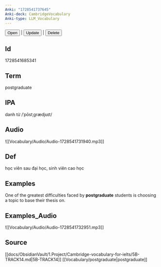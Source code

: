 ```yaml
---
Anki: "1728541737645"
Anki-deck: CambridgeVocabulary
Anki-type: LLM_Vocabulary
---
```

<button class="anki-btn-open">Open</button> | <button class="anki-btn-update">Update</button> | <button class="anki-btn-delete">Delete</button>

## Id
1728541685341
## Term
postgraduate
## IPA
danh từ /ˈpōstˌgrædjʊɪt/
## Audio
 ![[Vocabulary/Audio/Audio-1728541731940.mp3]]
## Def
 học viên sau đại học, sinh viên cao học

## Examples
One of the greatest difficulties faced by **postgraduate** students is choosing a topic to base their thesis on. 

## Examples_Audio
![[Vocabulary/Audio/Audio-1728541732951.mp3]]
## Source
 [[docs/ObsidianVault/1.Project/Cambridge-vocabulary-for-ielts/5B-TRACK14.md|5B-TRACK14]] [[Vocabulary/postgraduate|postgraduate]]